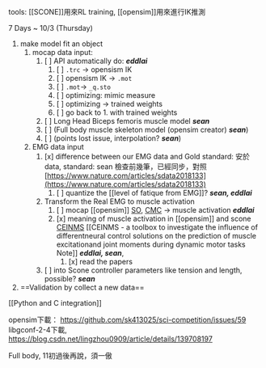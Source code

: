 tools: [[SCONE]]用來RL training, [[opensim]]用來進行IK推測

7 Days ~ 10/3 (Thursday)
1. make model fit an object
	1. mocap data input: 
		1. [ ] API automatically do: ***eddlai***
			1. [ ] `.trc` -> opensism IK 
			2. [ ] opensism IK -> `.mot`
			3. [ ] `.mot`-> `_q.sto`
			4. [ ] optimizing: mimic measure
			5. [ ] optimizing -> trained weights
			6. [ ] go back to 1. with trained weights
		2. [ ] Long Head Biceps femoris muscle model ***sean***
		3. [ ] (Full body muscle skeleton model (opensim creator) ***sean***)
		4. [ ] (points lost issue, interpolation? ***sean***)
	2. EMG data input
		1. [x] difference between our EMG data and Gold standard: 安於data, standard: sean 檢查前幾筆，已經同步，對照[https://www.nature.com/articles/sdata2018133](https://www.nature.com/articles/sdata2018133)
			1. [ ] quantize the [[level of fatique from EMG]]? ***sean, eddlai***
		2. Transform the Real EMG to muscle activation
			1. [ ] mocap [[opensim]] [SO](https://opensimconfluence.atlassian.net/wiki/spaces/OpenSim/pages/53085189/Working+with+Static+Optimization), [CMC](https://opensimconfluence.atlassian.net/wiki/spaces/OpenSim/pages/53088683/Example+-+Computed+Muscle+Control ) -> muscle activation ***eddlai***
			3. [x] meaning of muscle activation in [[opensim]] and scone [CEINMS](https://pubmed.ncbi.nlm.nih.gov/26522621/) [[CEINMS - a toolbox to investigate the influence of differentneural control solutions on the prediction of muscle excitationand joint moments during dynamic motor tasks Note]] ***eddlai, sean***, 
				1. [x] read the papers
		3. [ ] into Scone controller parameters like tension and length, possible? ***sean***
2. ==Validation by collect a new data==




[[Python and C integration]]


opensim下載：
https://github.com/sk413025/sci-competition/issues/59
libgconf-2-4下載, https://blog.csdn.net/lingzhou0909/article/details/139708197


Full body, 11初過後再說，須一傲